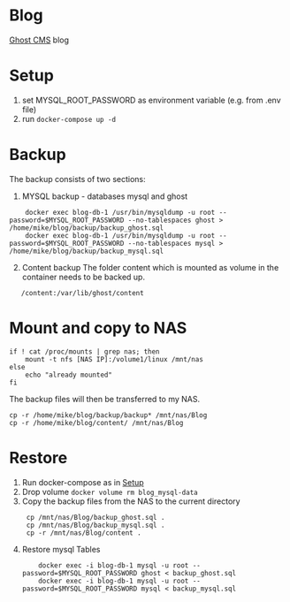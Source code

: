 # Blog
[Ghost CMS](https://www.ghost.org/) blog


# Setup
1) set MYSQL_ROOT_PASSWORD as environment variable (e.g. from .env file)
2) run ```docker-compose up -d ```

# Backup
The backup consists of two sections:
1) MYSQL backup - databases mysql and ghost
```
    docker exec blog-db-1 /usr/bin/mysqldump -u root --password=$MYSQL_ROOT_PASSWORD --no-tablespaces ghost > /home/mike/blog/backup/backup_ghost.sql
    docker exec blog-db-1 /usr/bin/mysqldump -u root --password=$MYSQL_ROOT_PASSWORD --no-tablespaces mysql > /home/mike/blog/backup/backup_mysql.sql
```

2) Content backup
The folder content which is mounted as volume in the container needs to be backed up.
```
   /content:/var/lib/ghost/content
```

# Mount and copy to NAS
```
if ! cat /proc/mounts | grep nas; then 
    mount -t nfs [NAS IP]:/volume1/linux /mnt/nas
else 
    echo "already mounted"
fi
```

The backup files will then be transferred to my NAS.
```
cp -r /home/mike/blog/backup/backup* /mnt/nas/Blog 
cp -r /home/mike/blog/content/ /mnt/nas/Blog       
```

# Restore
1) Run docker-compose as in [Setup](#setup)
2) Drop volume ```docker volume rm blog_mysql-data```
3) Copy the backup files from the NAS to the current directory
   ```
    cp /mnt/nas/Blog/backup_ghost.sql .
    cp /mnt/nas/Blog/backup_mysql.sql .
    cp -r /mnt/nas/Blog/content . 
   ```
4) Restore mysql Tables 
    ```
        docker exec -i blog-db-1 mysql -u root --password=$MYSQL_ROOT_PASSWORD ghost < backup_ghost.sql
        docker exec -i blog-db-1 mysql -u root --password=$MYSQL_ROOT_PASSWORD mysql < backup_mysql.sql
    ```


